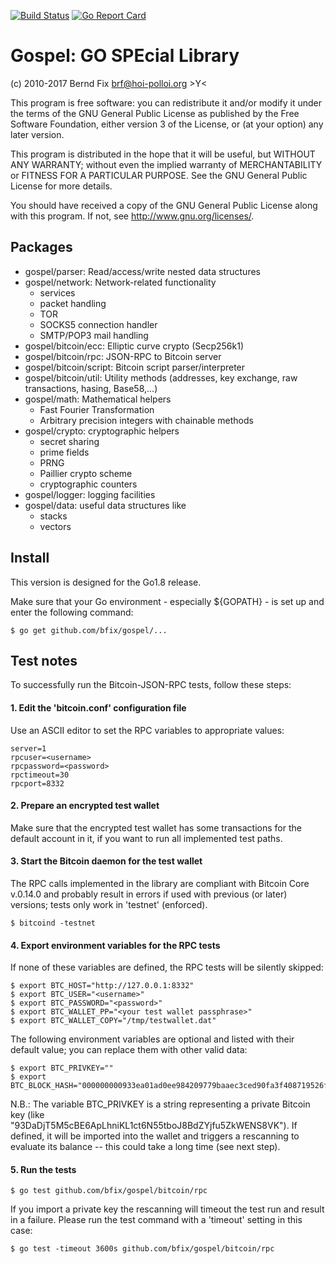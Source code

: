 
[![Build Status](https://travis-ci.org/bfix/gospel.svg?branch=master)](https://travis-ci.org/bfix/gospel)
[![Go Report Card](https://goreportcard.com/badge/github.com/bfix/gospel)](https://goreportcard.com/report/github.com/bfix/gospel)

Gospel: GO SPEcial Library
==========================

(c) 2010-2017 Bernd Fix <brf@hoi-polloi.org>   >Y<

This program is free software: you can redistribute it and/or modify
it under the terms of the GNU General Public License as published by
the Free Software Foundation, either version 3 of the License, or (at
your option) any later version.

This program is distributed in the hope that it will be useful, but
WITHOUT ANY WARRANTY; without even the implied warranty of
MERCHANTABILITY or FITNESS FOR A PARTICULAR PURPOSE.  See the GNU
General Public License for more details.

You should have received a copy of the GNU General Public License
along with this program.  If not, see <http://www.gnu.org/licenses/>.

Packages
--------

- gospel/parser: Read/access/write nested data structures
- gospel/network: Network-related functionality
    * services
    * packet handling
    * TOR
    * SOCKS5 connection handler
    * SMTP/POP3 mail handling
- gospel/bitcoin/ecc: Elliptic curve crypto (Secp256k1)
- gospel/bitcoin/rpc: JSON-RPC to Bitcoin server
- gospel/bitcoin/script: Bitcoin script parser/interpreter
- gospel/bitcoin/util: Utility methods (addresses, key exchange, raw transactions, hasing, Base58,...)
- gospel/math: Mathematical helpers
    * Fast Fourier Transformation
    * Arbitrary precision integers with chainable methods
- gospel/crypto: cryptographic helpers
    * secret sharing
    * prime fields
    * PRNG
    * Paillier crypto scheme
    * cryptographic counters
- gospel/logger: logging facilities
- gospel/data: useful data structures like
    * stacks
    * vectors

Install
-------

This version is designed for the Go1.8 release.

Make sure that your Go environment - especially ${GOPATH} - is set up and
enter the following command:

    $ go get github.com/bfix/gospel/...
    
Test notes
----------

To successfully run the Bitcoin-JSON-RPC tests, follow these steps:

#### 1. Edit the 'bitcoin.conf' configuration file

Use an ASCII editor to set the RPC variables to appropriate values:
   
    server=1
    rpcuser=<username>
    rpcpassword=<password>
    rpctimeout=30
    rpcport=8332
   
#### 2. Prepare an encrypted test wallet

Make sure that the encrypted test wallet has some transactions for the
default account in it, if you want to run all implemented test paths.
   
#### 3. Start the Bitcoin daemon for the test wallet

The RPC calls implemented in the library are compliant with Bitcoin
Core v.0.14.0 and probably result in errors if used with previous
(or later) versions; tests only work in 'testnet' (enforced).

    $ bitcoind -testnet

#### 4. Export environment variables for the RPC tests

If none of these variables are defined, the RPC tests will be
silently skipped:

    $ export BTC_HOST="http://127.0.0.1:8332"
    $ export BTC_USER="<username>"
    $ export BTC_PASSWORD="<password>"
    $ export BTC_WALLET_PP="<your test wallet passphrase>"
    $ export BTC_WALLET_COPY="/tmp/testwallet.dat"
   
The following environment variables are optional and listed with
their default value; you can replace them with other valid data:

    $ export BTC_PRIVKEY=""
    $ export BTC_BLOCK_HASH="000000000933ea01ad0ee984209779baaec3ced90fa3f408719526f8d77f4943"
    
N.B.: The variable BTC_PRIVKEY is a string representing a private Bitcoin key
(like "93DaDjT5M5cBE6ApLhniKL1ct6N55tboJ8BdZYjfu5ZkWENS8VK"). If defined,
it will be imported into the wallet and triggers a rescanning to evaluate
its balance -- this could take a long time (see next step).

#### 5. Run the tests

    $ go test github.com/bfix/gospel/bitcoin/rpc

If you import a private key the rescanning will timeout the test run and result
in a failure. Please run the test command with a 'timeout' setting in this case:
    
    $ go test -timeout 3600s github.com/bfix/gospel/bitcoin/rpc
    